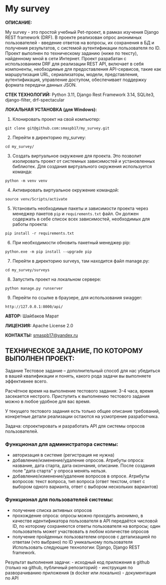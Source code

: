# My survey
**ОПИСАНИЕ:**

My survey - это простой учебный Pet-проект, в рамках изучения Django REST framework (DRF). В проекте реализован опрос анонимных пользователей - введение ответов на вопросы, их сохранения в БД и получения результатов, с системой аутентификации пользователя по ID. Проект выполнен по техническому заданию (ниже по тексту), найденному мной в сети Интернет. Проект разрабатан с использованием DRF для реализации REST API, включает в себя компоненты, необходимые для предоставления API-сервисов, такие как маршрутизация URL, сериализаторы, модели, представления, аутентификация, управление доступом, обеспечивает поддержку формата передачи данных JSON.

**СТЕК ТЕХНОЛОГИЙ:**
Python 3.11, Django Rest Framework 3.14, SQLite3, django-filter, drf-spectacular   

**ЛОКАЛЬНАЯ УСТАНОВКА (для Windows):**

1. Клонировать проект на свой компьютер:
```
git clone git@github.com:smaspb17/my_survey.git
```
2. Перейти в директорию my_survey:
```
cd my_survey/
```
3. Создать виртуальное окружение для проекта. Это позволит изолировать проект от системных зависимостей и установленных библиотек. Для создания виртуального окружения используется команда:
```
python -m venv venv
```
4. Активировать виртуальное окружение командой:
```
source venv/Scripts/activate
```

5. Установить необходимые пакеты и зависимости проекта через менеджер пакетов `pip` и `requirements.txt` файл. Он должен содержать в себе список всех зависимостей, необходимых для работы проекта:
```
pip install -r requirements.txt
```
6. При необходимости обновить пакетный менеджер pip:
``` 
python.exe -m pip install --upgrade pip
```
7. Перейти в директорию surveys, там находится файл manage.py:
```
cd my_survey/surveys
```
8. Запустить проект на локальном сервере:
```
python manage.py runserver
```
9. Перейти по ссылке в браузере, для использования swagger:
```
http://127.0.0.1:8000/api/
``` 

**АВТОР:** Шайбаков Марат


**ЛИЦЕНЗИЯ:** Apache License 2.0


**КОНТАКТЫ:** smaspb17@yandex.ru


## ТЕХНИЧЕСКОЕ ЗАДАНИЕ, ПО КОТОРОМУ ВЫПОЛНЕН ПРОЕКТ:

Задание
Тестовое задание – дополнительный способ для нас убедиться в вашей квалификации и понять, какого рода задачи вы выполняете эффективнее всего.

Расчётное время на выполнение тестового задания: 3-4 часа, время засекается нестрого. Приступить к выполнению тестового задания можно в любое удобное для вас время.

У текущего тестового задания есть только общее описание требований, конкретные детали реализации остаются на усмотрение разработчика.

Задача: спроектировать и разработать API для системы опросов пользователей.

### Функционал для администратора системы:

* авторизация в системе (регистрация не нужна)
* добавление/изменение/удаление опросов. Атрибуты опроса: название, дата старта, дата окончания, описание. После создания поле "дата старта" у опроса менять нельзя.
* добавление/изменение/удаление вопросов в опросе. Атрибуты вопросов: текст вопроса, тип вопроса (ответ текстом, ответ с выбором одного варианта, ответ с выбором нескольких вариантов)
### Функционал для пользователей системы:

* получение списка активных опросов
* прохождение опроса: опросы можно проходить анонимно, в качестве идентификатора пользователя в API передаётся числовой ID, по которому сохраняются ответы пользователя на вопросы; один пользователь может участвовать в любом количестве опросов
* получение пройденных пользователем опросов с детализацией по ответам (что выбрано) по ID уникальному пользователя
Использовать следующие технологии: Django, Django REST framework.

Результат выполнения задачи: - исходный код приложения в github (только на github, публичный репозиторий) - инструкция по разворачиванию приложения (в docker или локально) - документация по API
